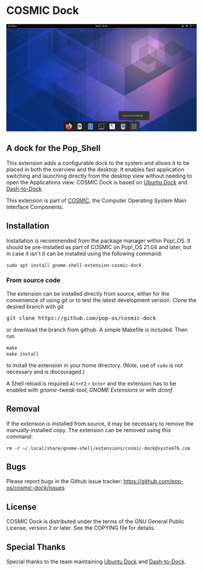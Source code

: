 # COSMIC Dock
![screenshot](https://github.com/micheleg/dash-to-dock/raw/master/media/screenshot.jpg)

## A dock for the Pop_Shell
This extension adds a configurable dock to the system and allows it to be placed in both the overview and the desktop. It enables fast application switching and launching directly from the desktop view without needing to open the Applications view. COSMIC Dock is based on [Ubuntu Dock](https://github.com/micheleg/dash-to-dock/tree/ubuntu-dock) and [Dash-to-Dock](https://github.com/micheleg/dash-to-dock).

This extension is part of [COSMIC](https://github.com/pop-os/cosmic), the Computer Operating System Main Interface Components.

## Installation
Installation is recommended from the package manager within Pop!_OS. It should be pre-installed as part of COSMIC on Pop!_OS 21.04 and later, but in case it isn't it can be installed using the following command:

```
sudo apt install gnome-shell-extension-cosmic-dock
```

### From source code
The extension can be installed directly from source, either for the convenience of using git or to test the latest development version. Clone the desired branch with git

<pre>git clone https://github.com/pop-os/cosmic-dock</pre>
or download the branch from github. A simple Makefile is included. Then run

```
make
make install
```
to install the extension in your home directory. (Note, use of `sudo` is not necessary and is discouraged.)

A Shell reload is required `Alt+F2` `r` `Enter` and the extension has to be enabled  with *gnome-tweak-tool*, *GNOME Extensions* or with *dconf*.

## Removal
If the extension is installed from source, it may be necessary to remove the manually-installed copy. The extension can be removed using this command:

```
rm -r ~/.local/share/gnome-shell/extensions/cosmic-dock@system76.com
```

## Bugs
 Please report bugs in the Github issue tracker: https://github.com/pop-os/cosmic-dock/issues

## License
COSMIC Dock is distributed under the terms of the GNU General Public License,
version 2 or later. See the COPYING file for details.

## Special Thanks

Special thanks to the team maintaining [Ubuntu Dock](https://github.com/micheleg/dash-to-dock/tree/ubuntu-dock) and [Dash-to-Dock](https://github.com/micheleg/dash-to-dock).

